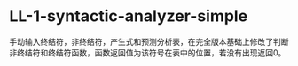 # LL-1-syntactic-analyzer-simple
手动输入终结符，非终结符，产生式和预测分析表，在完全版本基础上修改了判断非终结符和终结符函数，函数返回值为该符号在表中的位置，若没有出现返回0。
